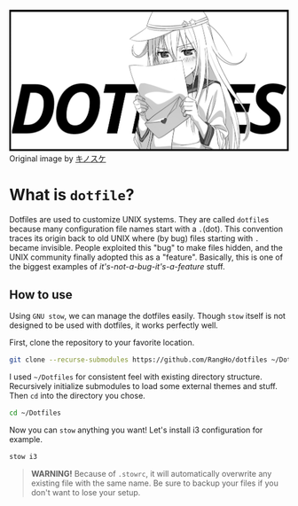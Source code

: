![Dotfiles](verniy-dotfiles.png)
Original image by [キノスケ](https://www.pixiv.net/member_illust.php?id=3180989)

# What is `dotfile`?

Dotfiles are used to customize UNIX systems. They are called `dotfile`s because many configuration file names start with a `.`(dot). This convention traces its origin back to old UNIX where (by bug) files starting with `.` became invisible. People exploited this "bug" to make files hidden, and the UNIX community finally adopted this as a "feature". Basically, this is one of the biggest examples of *it's-not-a-bug-it's-a-feature* stuff.

## How to use

Using `GNU stow`, we can manage the dotfiles easily. Though `stow` itself is not designed to be used with dotfiles, it works perfectly well.

First, clone the repository to your favorite location.

```sh
git clone --recurse-submodules https://github.com/RangHo/dotfiles ~/Dotfiles
```

I used `~/Dotfiles` for consistent feel with existing directory structure. Recursively initialize submodules to load some external themes and stuff. Then `cd` into the directory you chose.

```sh
cd ~/Dotfiles
```

Now you can `stow` anything you want! Let's install i3 configuration for example.

```sh
stow i3
```

 > **WARNING!** Because of `.stowrc`, it will automatically overwrite any existing file with the same name. Be sure to backup your files if you don't want to lose your setup.
